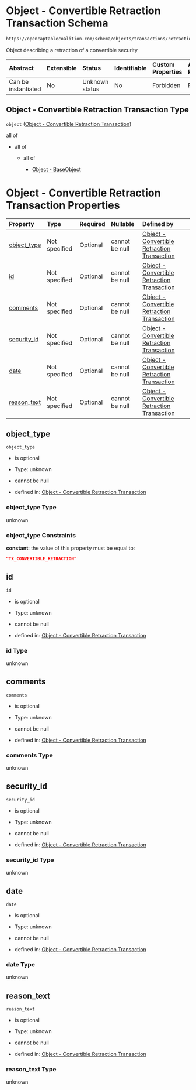 # Object - Convertible Retraction Transaction Schema

```txt
https://opencaptablecoalition.com/schema/objects/transactions/retraction/convertible_retraction
```

Object describing a retraction of a convertible security

| Abstract            | Extensible | Status         | Identifiable | Custom Properties | Additional Properties | Access Restrictions | Defined In                                                                                                                                 |
| :------------------ | :--------- | :------------- | :----------- | :---------------- | :-------------------- | :------------------ | :----------------------------------------------------------------------------------------------------------------------------------------- |
| Can be instantiated | No         | Unknown status | No           | Forbidden         | Forbidden             | none                | [ConvertibleRetraction.schema.json](../../schema/objects/transactions/retraction/ConvertibleRetraction.schema.json "open original schema") |

## Object - Convertible Retraction Transaction Type

`object` ([Object - Convertible Retraction Transaction](convertibleretraction.md))

all of

*   all of

    *   all of

        *   [Object - BaseObject](basetransaction-allof-object---baseobject.md "check type definition")

# Object - Convertible Retraction Transaction Properties

| Property                    | Type          | Required | Nullable       | Defined by                                                                                                                                                                                                               |
| :-------------------------- | :------------ | :------- | :------------- | :----------------------------------------------------------------------------------------------------------------------------------------------------------------------------------------------------------------------- |
| [object_type](#object_type) | Not specified | Optional | cannot be null | [Object - Convertible Retraction Transaction](convertibleretraction-properties-object_type.md "https://opencaptablecoalition.com/schema/objects/transactions/retraction/convertible_retraction#/properties/object_type") |
| [id](#id)                   | Not specified | Optional | cannot be null | [Object - Convertible Retraction Transaction](convertibleretraction-properties-id.md "https://opencaptablecoalition.com/schema/objects/transactions/retraction/convertible_retraction#/properties/id")                   |
| [comments](#comments)       | Not specified | Optional | cannot be null | [Object - Convertible Retraction Transaction](convertibleretraction-properties-comments.md "https://opencaptablecoalition.com/schema/objects/transactions/retraction/convertible_retraction#/properties/comments")       |
| [security_id](#security_id) | Not specified | Optional | cannot be null | [Object - Convertible Retraction Transaction](convertibleretraction-properties-security_id.md "https://opencaptablecoalition.com/schema/objects/transactions/retraction/convertible_retraction#/properties/security_id") |
| [date](#date)               | Not specified | Optional | cannot be null | [Object - Convertible Retraction Transaction](convertibleretraction-properties-date.md "https://opencaptablecoalition.com/schema/objects/transactions/retraction/convertible_retraction#/properties/date")               |
| [reason_text](#reason_text) | Not specified | Optional | cannot be null | [Object - Convertible Retraction Transaction](convertibleretraction-properties-reason_text.md "https://opencaptablecoalition.com/schema/objects/transactions/retraction/convertible_retraction#/properties/reason_text") |

## object_type



`object_type`

*   is optional

*   Type: unknown

*   cannot be null

*   defined in: [Object - Convertible Retraction Transaction](convertibleretraction-properties-object_type.md "https://opencaptablecoalition.com/schema/objects/transactions/retraction/convertible_retraction#/properties/object_type")

### object_type Type

unknown

### object_type Constraints

**constant**: the value of this property must be equal to:

```json
"TX_CONVERTIBLE_RETRACTION"
```

## id



`id`

*   is optional

*   Type: unknown

*   cannot be null

*   defined in: [Object - Convertible Retraction Transaction](convertibleretraction-properties-id.md "https://opencaptablecoalition.com/schema/objects/transactions/retraction/convertible_retraction#/properties/id")

### id Type

unknown

## comments



`comments`

*   is optional

*   Type: unknown

*   cannot be null

*   defined in: [Object - Convertible Retraction Transaction](convertibleretraction-properties-comments.md "https://opencaptablecoalition.com/schema/objects/transactions/retraction/convertible_retraction#/properties/comments")

### comments Type

unknown

## security_id



`security_id`

*   is optional

*   Type: unknown

*   cannot be null

*   defined in: [Object - Convertible Retraction Transaction](convertibleretraction-properties-security_id.md "https://opencaptablecoalition.com/schema/objects/transactions/retraction/convertible_retraction#/properties/security_id")

### security_id Type

unknown

## date



`date`

*   is optional

*   Type: unknown

*   cannot be null

*   defined in: [Object - Convertible Retraction Transaction](convertibleretraction-properties-date.md "https://opencaptablecoalition.com/schema/objects/transactions/retraction/convertible_retraction#/properties/date")

### date Type

unknown

## reason_text



`reason_text`

*   is optional

*   Type: unknown

*   cannot be null

*   defined in: [Object - Convertible Retraction Transaction](convertibleretraction-properties-reason_text.md "https://opencaptablecoalition.com/schema/objects/transactions/retraction/convertible_retraction#/properties/reason_text")

### reason_text Type

unknown
